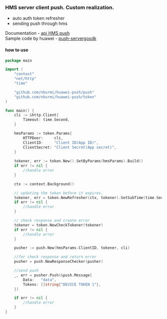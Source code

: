 ### HMS server client push. Custom realization.

- auto auth token refresher
- sending push through hms

Documentation - [api HMS push](https://developer.huawei.com/consumer/en/doc/development/HMS-References/push-sendapi)</br>
Sample code by huawei - [push-servergosdk](https://developer.huawei.com/consumer/en/doc/development/HMS-Examples/push-servergosdk) 

#### how to use
```go
package main

import (
	"context"
	"net/http"
	"time"

	"github.com/nburmi/huawei-push/push"
	"github.com/nburmi/huawei-push/token"
)

func main() {
	cli := &http.Client{
		Timeout: time.Second,
	}

	hmsParams := token.Params{
		HTTPDoer:     cli,
		ClientID:     "Client ID(App ID)",
		ClientSecret: "Client Secret(App secret)",
	}
	
	tokener, err := token.New().SetByParams(hmsParams).Build()
	if err != nil {
		//handle error
	}

	ctx := context.Background()

	// updating the token before it expires.
	tokener, err = token.NewRefresher(ctx, tokener).SetSubTime(time.Second * 5).Build()
	if err != nil {
		//handle error
	}

	// check response and create error
	tokener = token.NewCheckTokener(tokener)
	if err != nil {
		//handle error
	}

	pusher := push.New(hmsParams.ClientID, tokener, cli)

	//for check response and return error
	pusher = push.NewResponseChecker(pusher)

	//send push
	_, err = pusher.Push(&push.Message{
		Data:   "data",
		Tokens: []string{"DEVICE TOKEN 1"},
	})

	if err != nil {
		//handle error
	}
}

```
